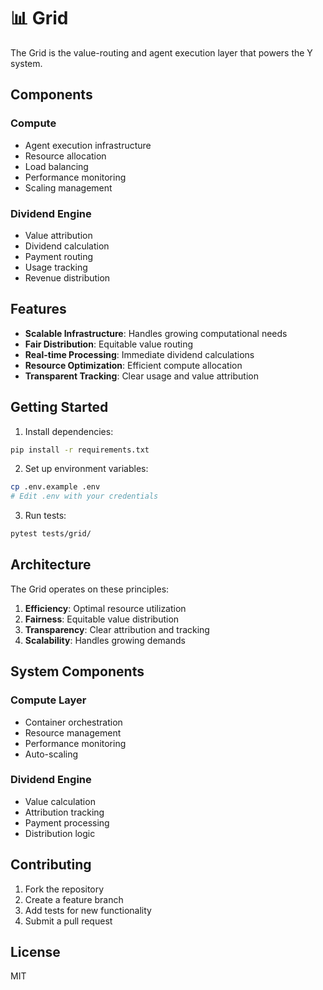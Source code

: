 # 📊 Grid

The Grid is the value-routing and agent execution layer that powers the Y system.

## Components

### Compute
- Agent execution infrastructure
- Resource allocation
- Load balancing
- Performance monitoring
- Scaling management

### Dividend Engine
- Value attribution
- Dividend calculation
- Payment routing
- Usage tracking
- Revenue distribution

## Features

- **Scalable Infrastructure**: Handles growing computational needs
- **Fair Distribution**: Equitable value routing
- **Real-time Processing**: Immediate dividend calculations
- **Resource Optimization**: Efficient compute allocation
- **Transparent Tracking**: Clear usage and value attribution

## Getting Started

1. Install dependencies:
```bash
pip install -r requirements.txt
```

2. Set up environment variables:
```bash
cp .env.example .env
# Edit .env with your credentials
```

3. Run tests:
```bash
pytest tests/grid/
```

## Architecture

The Grid operates on these principles:
1. **Efficiency**: Optimal resource utilization
2. **Fairness**: Equitable value distribution
3. **Transparency**: Clear attribution and tracking
4. **Scalability**: Handles growing demands

## System Components

### Compute Layer
- Container orchestration
- Resource management
- Performance monitoring
- Auto-scaling

### Dividend Engine
- Value calculation
- Attribution tracking
- Payment processing
- Distribution logic

## Contributing

1. Fork the repository
2. Create a feature branch
3. Add tests for new functionality
4. Submit a pull request

## License

MIT
